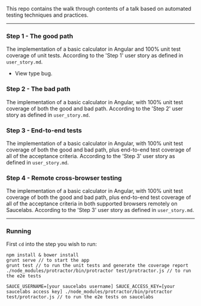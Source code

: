 This repo contains the walk through contents of a talk based on automated testing techniques and practices.

---

### Step 1 - The good path
The implementation of a basic calculator in Angular and 100% unit test coverage of unit tests. According to the 'Step 1' user story as defined in `user_story.md`.

* View type bug.

### Step 2 - The bad path
The implementation of a basic calculator in Angular, with 100% unit test coverage of both the good and bad path. According to the 'Step 2' user story as defined in `user_story.md`.

### Step 3 - End-to-end tests
The implementation of a basic calculator in Angular, with 100% unit test coverage of both the good and bad path, plus end-to-end test coverage of all of the acceptance criteria. According to the 'Step 3' user story as defined in `user_story.md`.

### Step 4 - Remote cross-browser testing
The implementation of a basic calculator in Angular, with 100% unit test coverage of both the good and bad path, plus end-to-end test coverage of all of the acceptance criteria in both supported browsers remotely on Saucelabs. According to the 'Step 3' user story as defined in `user_story.md`.

---

### Running
First `cd` into the step you wish to run:
    
    npm install & bower install
    grunt serve // to start the app
    grunt test // to run the unit tests and generate the coverage report
    ./node_modules/protractor/bin/protractor test/protractor.js // to run the e2e tests
    
    SAUCE_USERNAME=[your saucelabs username] SAUCE_ACCESS_KEY=[your saucelabs access key] ./node_modules/protractor/bin/protractor test/protractor.js // to run the e2e tests on saucelabs


